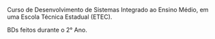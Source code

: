 Curso de Desenvolvimento de Sistemas Integrado ao Ensino Médio, em uma Escola Técnica Estadual (ETEC).

BDs feitos durante o 2° Ano.
